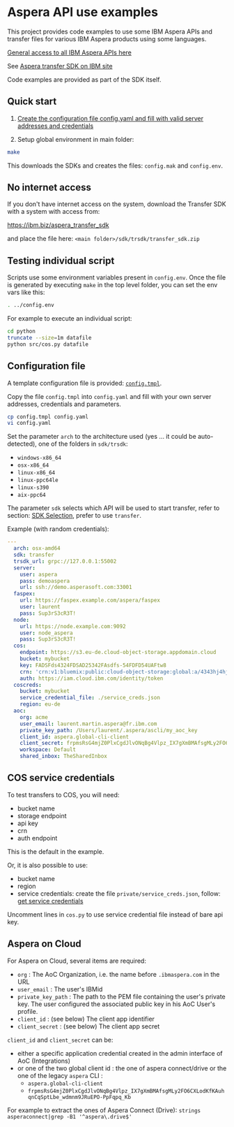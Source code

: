 # Aspera API use examples

This project provides code examples to use some IBM Aspera APIs and transfer files for various IBM Aspera products using some languages.

[General access to all IBM Aspera APIs here](https://developer.ibm.com/apis/catalog/?search=aspera)

See [Aspera transfer SDK on IBM site](https://developer.ibm.com/apis/catalog?search=%22aspera%20transfer%20sdk%22)

Code examples are provided as part of the SDK itself.

## Quick start

1. [Create the configuration file config.yaml and fill with valid server addresses and credentials](#config)

1. Setup global environment in main folder:

```bash
make
```

This downloads the SDKs and creates the files: `config.mak` and `config.env`.

## No internet access

If you don't have internet access on the system, download the Transfer SDK with a system with access from:

<https://ibm.biz/aspera_transfer_sdk>

and place the file here: `<main folder>/sdk/trsdk/transfer_sdk.zip`

## Testing individual script

Scripts use some environment variables present in `config.env`.
Once the file is generated by executing `make` in the top level folder, you can set the env vars like this:

```bash
. ../config.env
```

For example to execute an individual script:

```bash
cd python
truncate --size=1m datafile
python src/cos.py datafile
```

## <a id="config"></a>Configuration file

A template configuration file is provided: [`config.tmpl`](config.tmpl).

Copy the file `config.tmpl` into `config.yaml` and fill with your own server addresses, credentials and parameters.

```bash
cp config.tmpl config.yaml
vi config.yaml
```

Set the parameter `arch` to the architecture used (yes ... it could be auto-detected), one of the folders in `sdk/trsdk`:

* `windows-x86_64`
* `osx-x86_64`
* `linux-x86_64`
* `linux-ppc64le`
* `linux-s390`
* `aix-ppc64`

The parameter `sdk` selects which API will be used to start transfer, refer to section: [SDK Selection](#sdk), prefer to use `transfer`.

Example (with random credentials):

```yaml
---
  arch: osx-amd64
  sdk: transfer
  trsdk_url: grpc://127.0.0.1:55002
  server:
    user: aspera
    pass: demoaspera
    url: ssh://demo.asperasoft.com:33001
  faspex:
    url: https://faspex.example.com/aspera/faspex
    user: laurent
    pass: Sup3rS3cR3T!
  node:
    url: https://node.example.com:9092
    user: node_aspera
    pass: Sup3rS3cR3T!
  cos:
    endpoint: https://s3.eu-de.cloud-object-storage.appdomain.cloud
    bucket: mybucket
    key: FADSFds4324FDSAD25342FAsdfs-54FDFD54UAFtw8
    crn: 'crn:v1:bluemix:public:cloud-object-storage:global:a/4343hj4hj3h43jhj43hj:h3j2h3j2-5029-34jk-af65-hj43hj43hj43hj::'
    auth: https://iam.cloud.ibm.com/identity/token
  coscreds:
    bucket: mybucket
    service_credential_file: ./service_creds.json
    region: eu-de
  aoc:
    org: acme
    user_email: laurent.martin.aspera@fr.ibm.com
    private_key_path: /Users/laurent/.aspera/ascli/my_aoc_key
    client_id: aspera.global-cli-client
    client_secret: frpmsRsG4mjZ0PlxCgdJlvONqBg4Vlpz_IX7gXmBMAfsgMLy2FO6CXLodKfKAuhqnCqSptLbe_wdmnm9JRuEPO-PpFqpq_Kb
    workspace: Default
    shared_inbox: TheSharedInbox
```

## COS service credentials

To test transfers to COS, you will need:

* bucket name
* storage endpoint
* api key
* crn
* auth endpoint

This is the default in the example.

Or, it is also possible to use:

* bucket name
* region
* service credentials: create the file `private/service_creds.json`, follow: [get service credentials](https://www.rubydoc.info/gems/asperalm#ibm-cloud-object-storage)

Uncomment lines in `cos.py` to use service credential file instead of bare api key.

## Aspera on Cloud

For Aspera on Cloud, several items are required:

* `org` : The AoC Organization, i.e. the name before `.ibmaspera.com` in the URL
* `user_email` : The user's IBMid
* `private_key_path` : The path to the PEM file containing the user's private key. The user configured the associated public key in his AoC User's profile.
* `client_id` : (see below) The client app identifier
* `client_secret` : (see below) The client app secret

`client_id` and `client_secret` can be:

* either a specific application credential created in the admin interface of AoC (Integrations)
* or one of the two global client id : the one of aspera connect/drive or the one of the legacy `aspera` CLI :
  * `aspera.global-cli-client`
  * `frpmsRsG4mjZ0PlxCgdJlvONqBg4Vlpz_IX7gXmBMAfsgMLy2FO6CXLodKfKAuhqnCqSptLbe_wdmnm9JRuEPO-PpFqpq_Kb`

For example to extract the ones of Aspera Connect (Drive): `strings asperaconnect|grep -B1 '^aspera\.drive$'`
